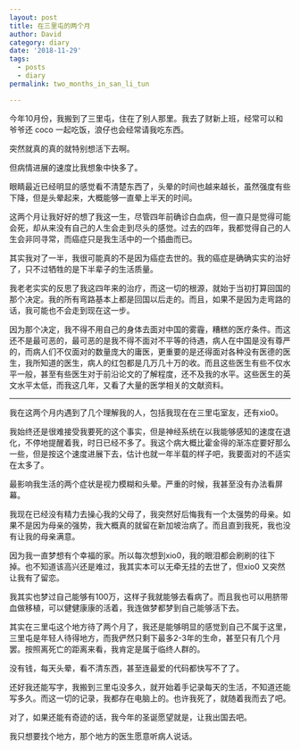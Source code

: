 ```yaml
---
layout: post
title: 在三里屯的两个月
author: David
category: diary 
date: '2018-11-29'
tags:
  - posts
  - diary
permalink: two_months_in_san_li_tun

---
```


今年10月份，我搬到了三里屯，住在了别人那里。我去了财新上班，经常可以和爷爷还 coco 一起吃饭，浪仔也会经常请我吃东西。

<!-- more -->

突然就真的真的就特别想活下去啊。

但病情进展的速度比我想象中快多了。

眼睛最近已经明显的感觉看不清楚东西了，头晕的时间也越来越长，虽然强度有些下降，但是头晕起来，大概能够一直晕上半天的时间。

这两个月让我好好的想了我这一生，尽管四年前确诊白血病，但一直只是觉得可能会死，却从来没有自己的人生会走到尽头的感觉。过去的四年，我都觉得自己的人生会非同寻常，而癌症只是我生活中的一个插曲而已。

其实我对了一半，我很可能真的不是因为癌症去世的。我的癌症是确确实实的治好了，只不过牺牲的是下半辈子的生活质量。

我老老实实的反思了我这四年来的治疗，而这一切的根源，就始于当初打算回国的那个决定。我的所有弯路基本上都是回国以后走的。而且，如果不是因为走弯路的话，我可能也不会走到现在这一步。

因为那个决定，我不得不用自己的身体去面对中国的雾霾，糟糕的医疗条件。而这还不是最可恶的，最可恶的是我不得不面对不平等的待遇，病人在中国是没有尊严的，而病人们不仅面对的数量庞大的庸医，更重要的是还得面对各种没有医德的医生，我所知道的医生，病人的红包都是几万几十万的收。而且这些医生有些不仅水平一般，甚至有些医生对于前沿论文的了解程度，还不及我的水平。这些医生的英文水平太低，而我这几年，又看了大量的医学相关的文献资料。

---

我在这两个月内遇到了几个理解我的人，包括我现在在三里屯室友，还有xio0。

我始终还是很难接受我要死的这个事实，但是神经系统在以我能够感知的速度在退化，不停地提醒着我，时日已经不多了。我这个病大概比霍金得的渐冻症要好那么一些，但是按这个速度进展下去，估计也就一年半载的样子吧，我要面对的不适实在太多了。

最影响我生活的两个症状是视力模糊和头晕。严重的时候，我甚至没有办法看屏幕。

我现在已经没有精力去操心我的父母了，我突然好后悔我有一个太强势的母亲。如果不是因为母亲的强势，我大概真的就留在新加坡治病了。而且直到我死，我也没有让我的母亲满意。

因为我一直梦想有个幸福的家。所以每次想到xio0，我的眼泪都会刷刷的往下掉。也不知道该高兴还是难过，我其实本可以无牵无挂的去世了，但xio0 又突然让我有了留恋。

我其实也梦过自己能够有100万，这样子我就能够去看病了。而且我也可以用脐带血做移植，可以健健康康的活着，我连做梦都梦到自己能够活下去。

其实在三里屯这个地方待了两个月了，我还是能够明显的感觉到自己不属于这里，三里屯是年轻人待得地方，而我俨然只剩下最多2-3年的生命，甚至只有几个月罢。按照离死亡的距离来看，我肯定是属于临终人群的。

没有钱，每天头晕，看不清东西，甚至连最爱的代码都快写不了了。

还好我还能写字，我搬到三里屯没多久，就开始着手记录每天的生活，不知道还能写多久。而这一切的记录，我都存在电脑上的。也许我死了，就随着我而去了吧。

对了，如果还能有奇迹的话，我今年的圣诞愿望就是，让我出国去吧。

我只想要找个地方，那个地方的医生愿意听病人说话。
